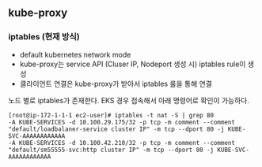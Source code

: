## kube-proxy

### iptables (현재 방식)

- default kubernetes network mode
- kube-proxy는 service API (Cluser IP, Nodeport 생성 시) iptables rule이 생성
- 클라이언트 연결은 kube-proxy가 받아서 iptables 룰을 통해 연결

노드 별로 iptables가 존재한다. EKS 경우 접속해서 아래 명령어로 확인이 가능하다.
```
[root@ip-172-1-1-1 ec2-user]# iptables -t nat -S | grep 80
-A KUBE-SERVICES -d 10.100.29.175/32 -p tcp -m comment --comment "default/loadbalaner-service cluster IP" -m tcp --dport 80 -j KUBE-SVC-AAAAAAAAAAAA
-A KUBE-SERVICES -d 10.100.42.210/32 -p tcp -m comment --comment "default/sm55555-svc:http cluster IP" -m tcp --dport 80 -j KUBE-SVC-AAAAAAAAAAAA
```
